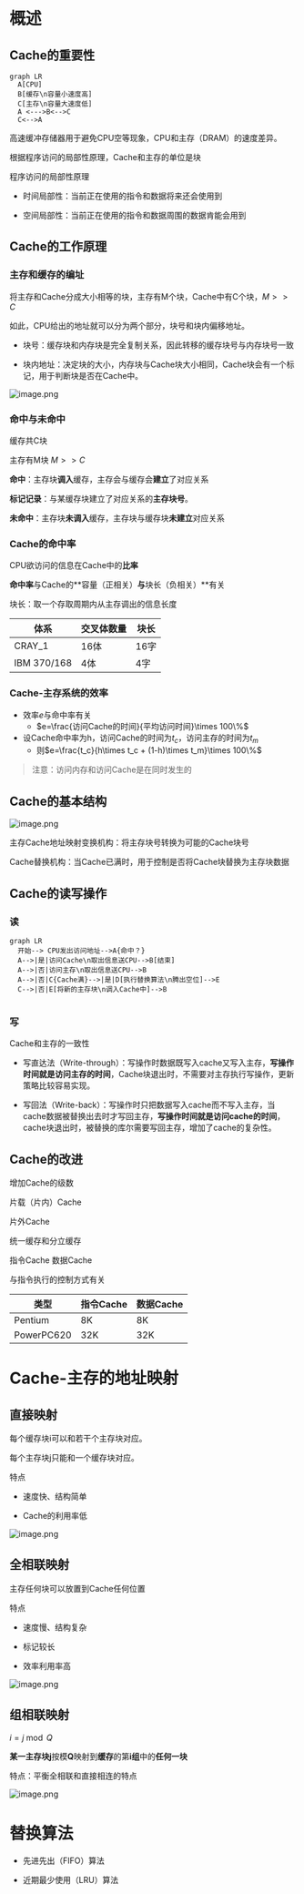 # 概述

## Cache的重要性

```mermaid
graph LR
  A[CPU]
  B[缓存\n容量小速度高]
  C[主存\n容量大速度低]
  A <--->B<-->C
  C<-->A
```

高速缓冲存储器用于避免CPU空等现象，CPU和主存（DRAM）的速度差异。

根据程序访问的局部性原理，Cache和主存的单位是块

程序访问的局部性原理

- 时间局部性：当前正在使用的指令和数据将来还会使用到

- 空间局部性：当前正在使用的指令和数据周围的数据肯能会用到

## Cache的工作原理

### 主存和缓存的编址

将主存和Cache分成大小相等的块，主存有M个块，Cache中有C个块，$M>>C$

如此，CPU给出的地址就可以分为两个部分，块号和块内偏移地址。

- 块号：缓存块和内存块是完全复制关系，因此转移的缓存块号与内存块号一致

- 块内地址：决定块的大小，内存块与Cache块大小相同，Cache块会有一个标记，用于判断块是否在Cache中。

![image.png](../../attachment/png/4.3image.png)

### 命中与未命中

缓存共C块

主存有M块 $M>>C$

**命中**：主存块**调入**缓存，主存会与缓存会**建立**了对应关系

**标记记录**：与某缓存块建立了对应关系的**主存块号**。

**未命中**：主存块**未调入**缓存，主存块与缓存块**未建立**对应关系

### Cache的命中率

CPU欲访问的信息在Cache中的**比率**

**命中率**与Cache的**容量（正相关）**与**块长（负相关）**有关

块长：取一个存取周期内从主存调出的信息长度

|体系|交叉体数量|块长|
|-|-|-|
|CRAY_1|16体|16字|
|IBM 370/168|4体|4字|

### Cache-主存系统的效率

- 效率$e$与命中率有关
	- $e=\frac{访问Cache的时间}{平均访问时间}\times 100\%$
- 设Cache命中率为h，访问Cache的时间为$t_c$，访问主存的时间为$t_m$
	- 则$e=\frac{t_c}{h\times t_c + (1-h)\times t_m}\times 100\%$

> 注意：访问内存和访问Cache是在同时发生的

## Cache的基本结构

![image.png](../../attachment/png/4.3image1.png)

主存Cache地址映射变换机构：将主存块号转换为可能的Cache块号

Cache替换机构：当Cache已满时，用于控制是否将Cache块替换为主存块数据

## Cache的读写操作

### 读

```mermaid
graph LR
  开始--> CPU发出访问地址-->A{命中？}
  A-->|是|访问Cache\n取出信息送CPU-->B[结束]
  A-->|否|访问主存\n取出信息送CPU-->B
  A-->|否|C{Cache满}-->|是|D[执行替换算法\n腾出空位]-->E
  C-->|否|E[将新的主存块\n调入Cache中]-->B
  
```

### 写

Cache和主存的一致性

- 写直达法（Write-through）：写操作时数据既写入cache又写入主存，**写操作时间就是访问主存的时间**，Cache块退出时，不需要对主存执行写操作，更新策略比较容易实现。

- 写回法（Write-back）：写操作时只把数据写入cache而不写入主存，当cache数据被替换出去时才写回主存，**写操作时间就是访问cache的时间**，cache块退出时，被替换的库尔需要写回主存，增加了cache的复杂性。

## Cache的改进

增加Cache的级数

片载（片内）Cache

片外Cache

统一缓存和分立缓存

指令Cache 数据Cache

与指令执行的控制方式有关

|类型|指令Cache|数据Cache|
|-|-|-|
|Pentium|8K|8K|
|PowerPC620|32K|32K|

# Cache-主存的地址映射

## 直接映射

每个缓存块i可以和若干个主存块对应。

每个主存块j只能和一个缓存块对应。

特点

- 速度快、结构简单

- Cache的利用率低

![image.png](../../attachment/png/4.3image2.png)

## 全相联映射

主存任何块可以放置到Cache任何位置

特点

- 速度慢、结构复杂

- 标记较长

- 效率利用率高

![image.png](../../attachment/png/4.3image3.png)

## 组相联映射

$i=j \bmod Q$

**某一主存块j**按模**Q**映射到**缓存**的第**i组**中的**任何一块**

特点：平衡全相联和直接相连的特点



![image.png](../../attachment/png/4.3image4.png)

# 替换算法

- 先进先出（FIFO）算法

- 近期最少使用（LRU）算法

